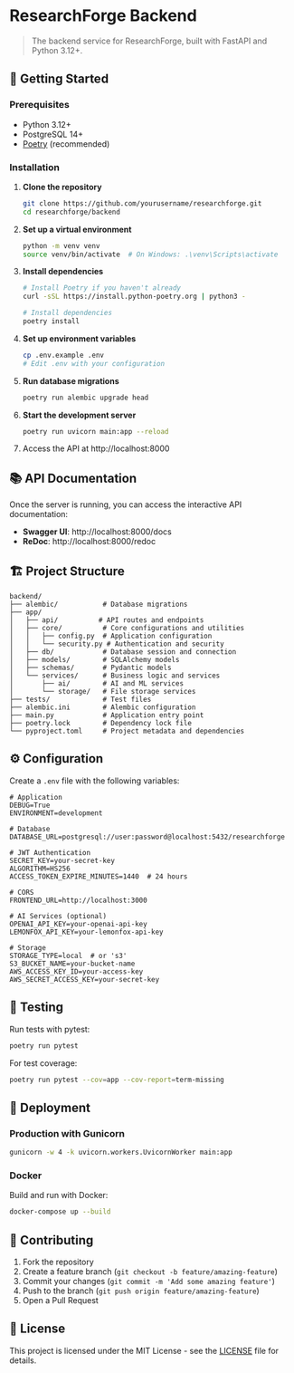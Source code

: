 # ResearchForge Backend

> The backend service for ResearchForge, built with FastAPI and Python 3.12+.

## 🚀 Getting Started

### Prerequisites

- Python 3.12+
- PostgreSQL 14+
- [Poetry](https://python-poetry.org/) (recommended)

### Installation

1. **Clone the repository**
   ```bash
   git clone https://github.com/yourusername/researchforge.git
   cd researchforge/backend
   ```

2. **Set up a virtual environment**
   ```bash
   python -m venv venv
   source venv/bin/activate  # On Windows: .\venv\Scripts\activate
   ```

3. **Install dependencies**
   ```bash
   # Install Poetry if you haven't already
   curl -sSL https://install.python-poetry.org | python3 -
   
   # Install dependencies
   poetry install
   ```

4. **Set up environment variables**
   ```bash
   cp .env.example .env
   # Edit .env with your configuration
   ```

5. **Run database migrations**
   ```bash
   poetry run alembic upgrade head
   ```

6. **Start the development server**
   ```bash
   poetry run uvicorn main:app --reload
   ```

7. Access the API at http://localhost:8000

## 📚 API Documentation

Once the server is running, you can access the interactive API documentation:

- **Swagger UI**: http://localhost:8000/docs
- **ReDoc**: http://localhost:8000/redoc

## 🏗 Project Structure

```
backend/
├── alembic/           # Database migrations
├── app/
│   ├── api/          # API routes and endpoints
│   ├── core/          # Core configurations and utilities
│   │   ├── config.py  # Application configuration
│   │   └── security.py # Authentication and security
│   ├── db/            # Database session and connection
│   ├── models/        # SQLAlchemy models
│   ├── schemas/       # Pydantic models
│   └── services/      # Business logic and services
│       ├── ai/        # AI and ML services
│       └── storage/   # File storage services
├── tests/             # Test files
├── alembic.ini        # Alembic configuration
├── main.py            # Application entry point
├── poetry.lock        # Dependency lock file
└── pyproject.toml     # Project metadata and dependencies
```

## ⚙️ Configuration

Create a `.env` file with the following variables:

```env
# Application
DEBUG=True
ENVIRONMENT=development

# Database
DATABASE_URL=postgresql://user:password@localhost:5432/researchforge

# JWT Authentication
SECRET_KEY=your-secret-key
ALGORITHM=HS256
ACCESS_TOKEN_EXPIRE_MINUTES=1440  # 24 hours

# CORS
FRONTEND_URL=http://localhost:3000

# AI Services (optional)
OPENAI_API_KEY=your-openai-api-key
LEMONFOX_API_KEY=your-lemonfox-api-key

# Storage
STORAGE_TYPE=local  # or 's3'
S3_BUCKET_NAME=your-bucket-name
AWS_ACCESS_KEY_ID=your-access-key
AWS_SECRET_ACCESS_KEY=your-secret-key
```

## 🧪 Testing

Run tests with pytest:

```bash
poetry run pytest
```

For test coverage:

```bash
poetry run pytest --cov=app --cov-report=term-missing
```

## 🚀 Deployment

### Production with Gunicorn

```bash
gunicorn -w 4 -k uvicorn.workers.UvicornWorker main:app
```

### Docker

Build and run with Docker:

```bash
docker-compose up --build
```

## 🤝 Contributing

1. Fork the repository
2. Create a feature branch (`git checkout -b feature/amazing-feature`)
3. Commit your changes (`git commit -m 'Add some amazing feature'`)
4. Push to the branch (`git push origin feature/amazing-feature`)
5. Open a Pull Request

## 📄 License

This project is licensed under the MIT License - see the [LICENSE](../LICENSE) file for details.
